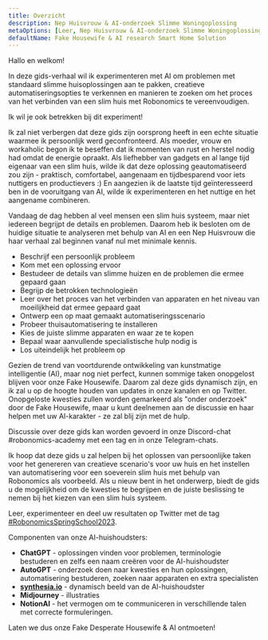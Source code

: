 ```yaml
---
title: Overzicht
description: Nep Huisvrouw & AI-onderzoek Slimme Woningoplossing
metaOptions: [Leer, Nep Huisvrouw & AI-onderzoek Slimme Woningoplossing]
defaultName: Fake Housewife & AI research Smart Home Solution
---
```


<LessonImages imageClasses="mb"  src='fake-housewife-and-ai-research-smart-home-solution/guide.png' alt="fake housewife ai" />

<RoboAcademyText fWeight="500">
  Hallo en welkom!

  In deze gids-verhaal wil ik experimenteren met AI om problemen met standaard slimme huisoplossingen aan te pakken, creatieve automatiseringsopties te verkennen en manieren te zoeken om het proces van het verbinden van een slim huis met Robonomics te vereenvoudigen.

  Ik wil je ook betrekken bij dit experiment!
</RoboAcademyText>

Ik zal niet verbergen dat deze gids zijn oorsprong heeft in een echte situatie waarmee ik persoonlijk werd geconfronteerd. Als moeder, vrouw en workaholic begon ik te beseffen dat ik momenten van rust en herstel nodig had omdat de energie opraakt. Als liefhebber van gadgets en al lange tijd eigenaar van een slim huis, wilde ik dat deze oplossing geautomatiseerd zou zijn - praktisch, comfortabel, aangenaam en tijdbesparend voor iets nuttigers en productievers :) En aangezien ik de laatste tijd geïnteresseerd ben in de vooruitgang van AI, wilde ik experimenteren en het nuttige en het aangename combineren.

Vandaag de dag hebben al veel mensen een slim huis systeem, maar niet iedereen begrijpt de details en problemen. Daarom heb ik besloten om de huidige situatie te analyseren met behulp van AI en een Nep Huisvrouw die haar verhaal zal beginnen vanaf nul met minimale kennis.

- Beschrijf een persoonlijk probleem
- Kom met een oplossing ervoor
- Bestudeer de details van slimme huizen en de problemen die ermee gepaard gaan
- Begrijp de betrokken technologieën
- Leer over het proces van het verbinden van apparaten en het niveau van moeilijkheid dat ermee gepaard gaat
- Ontwerp een op maat gemaakt automatiseringsscenario
- Probeer thuisautomatisering te installeren
- Kies de juiste slimme apparaten en waar ze te kopen
- Bepaal waar aanvullende specialistische hulp nodig is
- Los uiteindelijk het probleem op

Gezien de trend van voortdurende ontwikkeling van kunstmatige intelligentie (AI), maar nog niet perfect, kunnen sommige taken onopgelost blijven voor onze Fake Housewife. Daarom zal deze gids dynamisch zijn, en ik zal u op de hoogte houden van updates in onze kanalen en op Twitter. Onopgeloste kwesties zullen worden gemarkeerd als "onder onderzoek" door de Fake Housewife, maar u kunt deelnemen aan de discussie en haar helpen met uw AI-karakter - ze zal blij zijn met de hulp.

Discussie over deze gids kan worden gevoerd in onze Discord-chat #robonomics-academy met een tag en in onze Telegram-chats.

Ik hoop dat deze gids u zal helpen bij het oplossen van persoonlijke taken voor het genereren van creatieve scenario's voor uw huis en het instellen van automatisering voor een soeverein slim huis met behulp van Robonomics als voorbeeld. Als u nieuw bent in het onderwerp, biedt de gids u de mogelijkheid om de kwesties te begrijpen en de juiste beslissing te nemen bij het kiezen van een slim huis systeem.

Leer, experimenteer en deel uw resultaten op Twitter met de tag [#RobonomicsSpringSchool2023](https://twitter.com/hashtag/RobonomicsSpringSchool2023?src=hashtag_click).

Componenten van onze AI-huishoudsters:

- **ChatGPT** - oplossingen vinden voor problemen, terminologie bestuderen en zelfs een naam creëren voor de AI-huishoudster
- **AutoGPT** - onderzoek doen naar kwesties en hun oplossingen, automatisering bestuderen, zoeken naar apparaten en extra specialisten
- **[synthesia.io](https://www.synthesia.io/)** - dynamisch beeld van de AI-huishoudster
- **Midjourney** - illustraties
- **NotionAI** - het vermogen om te communiceren in verschillende talen met correcte formuleringen.

Laten we dus onze Fake Desperate Housewife & AI ontmoeten!
